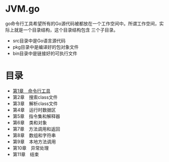 # JVM.go

go命令行工具希望所有的Go源代码被都放在一个工作空间中。所谓工作空间，实际上就是一个目录结构，这个目录结构包含 三个子目录。
- src目录中是Go语言源代码
- pkg目录中是编译好的包对象文件
- bin目录中是链接好的可执行文件

# 目录
- [第1章　命令行工具](/ch01/ch01.md)
- 第2章　搜索class文件
- 第3章　解析class文件
- 第4章　运行时数据区
- 第5章　指令集和解释器
- 第6章　类和对象
- 第7章　方法调用和返回
- 第8章　数组和字符串
- 第9章　本地方法调用
- 第10章　异常处理
- 第11章　结束